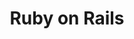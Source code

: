 ---
title: Ruby on Rails
category: developpement
level: Débutant à avancé
description: Maîtrisez le framework Ruby on Rails pour créer des applications web robustes et évolutives.
order: 1
--- 
